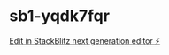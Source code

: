 # sb1-yqdk7fqr

[Edit in StackBlitz next generation editor ⚡️](https://stackblitz.com/~/github.com/legoae86/sb1-yqdk7fqr)